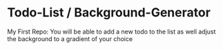 # Todo-List / Background-Generator
My First Repo: 
You will be able to add a new todo to the list as well adjust the background to a gradient of your choice
